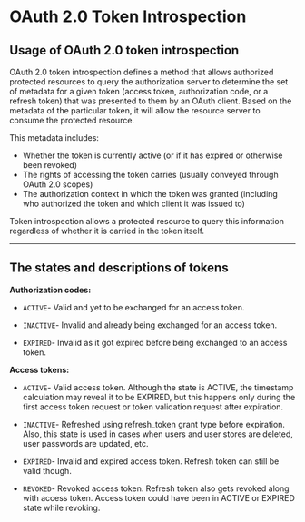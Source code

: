 # OAuth 2.0 Token Introspection

## Usage of OAuth 2.0 token introspection

OAuth 2.0 token introspection defines a method that allows authorized protected resources to query the authorization server
to determine the set of metadata for a given token (access token, authorization code, or a refresh token) that was presented to them by 
an OAuth client. Based on the metadata of the particular token, it will allow the resource server to consume the 
protected resource.
 

This metadata includes:

- Whether the token is currently active (or if it has expired or otherwise been revoked)
- The rights of accessing the token carries (usually conveyed through OAuth 2.0 scopes)
- The authorization context in which the token was granted (including who authorized the token and which client it was issued to)

Token introspection allows a protected resource to query this information regardless of whether it is carried in the token itself.

---

## The states and descriptions of tokens

**Authorization codes:**

- `ACTIVE`- Valid and yet to be exchanged for an access token.

- `INACTIVE`- Invalid and already being exchanged for an access token.

- `EXPIRED`-  Invalid as it got expired before being exchanged to an access token.


**Access tokens:**

- `ACTIVE`- Valid access token. Although the state is ACTIVE, the timestamp calculation may reveal it to be EXPIRED, 
               but this happens only during the first access token request or token validation request after expiration.
               
- `INACTIVE`- Refreshed using refresh_token grant type before expiration. Also, this state is used in cases when users 
               and user stores are deleted, user passwords are updated, etc.
               
- `EXPIRED`- Invalid and expired access token. Refresh token can still be valid though.

- `REVOKED`- Revoked access token. Refresh token also gets revoked along with access token.
               Access token could have been in ACTIVE or EXPIRED state while revoking.


